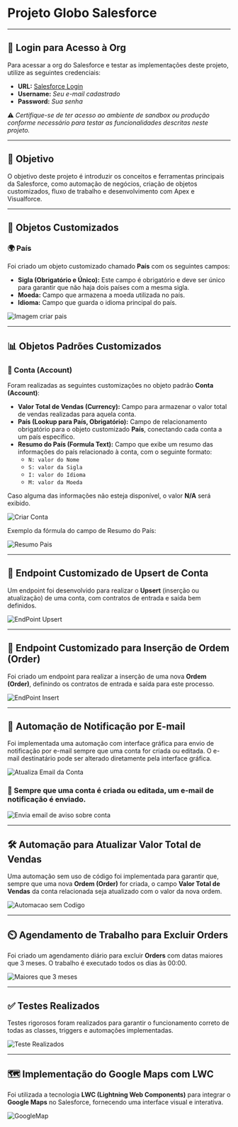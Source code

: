 # **Projeto Globo Salesforce**

---

## **🔐 Login para Acesso à Org**

Para acessar a org do Salesforce e testar as implementações deste projeto, utilize as seguintes credenciais:

- **URL:** [Salesforce Login](https://login.salesforce.com)
- **Username:** _Seu e-mail cadastrado_
- **Password:** _Sua senha_

⚠️ *Certifique-se de ter acesso ao ambiente de sandbox ou produção conforme necessário para testar as funcionalidades descritas neste projeto.*

---

## **🎯 Objetivo**

O objetivo deste projeto é introduzir os conceitos e ferramentas principais da Salesforce, como automação de negócios, criação de objetos customizados, fluxo de trabalho e desenvolvimento com Apex e Visualforce.

---

## **📁 Objetos Customizados**

### **🌍 País**

Foi criado um objeto customizado chamado **País** com os seguintes campos:

- **Sigla (Obrigatório e Único):** Este campo é obrigatório e deve ser único para garantir que não haja dois países com a mesma sigla.
- **Moeda:** Campo que armazena a moeda utilizada no país.
- **Idioma:** Campo que guarda o idioma principal do país.

![Imagem criar pais](assets/Criar%20Pais.png)

---

## **📊 Objetos Padrões Customizados**

### **🏢 Conta (Account)**

Foram realizadas as seguintes customizações no objeto padrão **Conta (Account)**:

- **Valor Total de Vendas (Currency):** Campo para armazenar o valor total de vendas realizadas para aquela conta.
- **País (Lookup para País, Obrigatório):** Campo de relacionamento obrigatório para o objeto customizado **País**, conectando cada conta a um país específico.
- **Resumo do País (Formula Text):** Campo que exibe um resumo das informações do país relacionado à conta, com o seguinte formato:
  - `N: valor do Nome`
  - `S: valor da Sigla`
  - `I: valor do Idioma`
  - `M: valor da Moeda`

Caso alguma das informações não esteja disponível, o valor **N/A** será exibido.

![Criar Conta](assets/Criar%20Conta.png)

Exemplo da fórmula do campo de Resumo do País:

![Resumo Pais](assets/Resumo%20Pais.png)

---

## **🔄 Endpoint Customizado de Upsert de Conta**

Um endpoint foi desenvolvido para realizar o **Upsert** (inserção ou atualização) de uma conta, com contratos de entrada e saída bem definidos.

![EndPoint Upsert](assets/Account%20Upsert.png)

---

## **📝 Endpoint Customizado para Inserção de Ordem (Order)**

Foi criado um endpoint para realizar a inserção de uma nova **Ordem (Order)**, definindo os contratos de entrada e saída para este processo.

![EndPoint Insert](assets/Order%20Insert.png)

---

## **📧 Automação de Notificação por E-mail**

Foi implementada uma automação com interface gráfica para envio de notificação por e-mail sempre que uma conta for criada ou editada. O e-mail destinatário pode ser alterado diretamente pela interface gráfica.

![Atualiza Email da Conta](assets/Atualiza%20email%20da%20conta.png)

### **📩 Sempre que uma conta é criada ou editada, um e-mail de notificação é enviado.**

![Envia email de aviso sobre conta](assets/Envia%20email%20aviso.png)

---

## **🛠️ Automação para Atualizar Valor Total de Vendas**

Uma automação sem uso de código foi implementada para garantir que, sempre que uma nova **Ordem (Order)** for criada, o campo **Valor Total de Vendas** da conta relacionada seja atualizado com o valor da nova ordem.

![Automacao sem Codigo](assets/Automacao%20sem%20codigo.png)

---

## **⏲️ Agendamento de Trabalho para Excluir Orders**

Foi criado um agendamento diário para excluir **Orders** com datas maiores que 3 meses. O trabalho é executado todos os dias às 00:00.

![Maiores que 3 meses](assets/Maiores%20que%20tres%20meses.png)

---

## **✅ Testes Realizados**

Testes rigorosos foram realizados para garantir o funcionamento correto de todas as classes, triggers e automações implementadas.

![Teste Realizados](assets/Testes%20Realizados.png)

---

## **🗺️ Implementação do Google Maps com LWC**

Foi utilizada a tecnologia **LWC (Lightning Web Components)** para integrar o **Google Maps** no Salesforce, fornecendo uma interface visual e interativa.

![GoogleMap](assets/Google%20Map.png)
